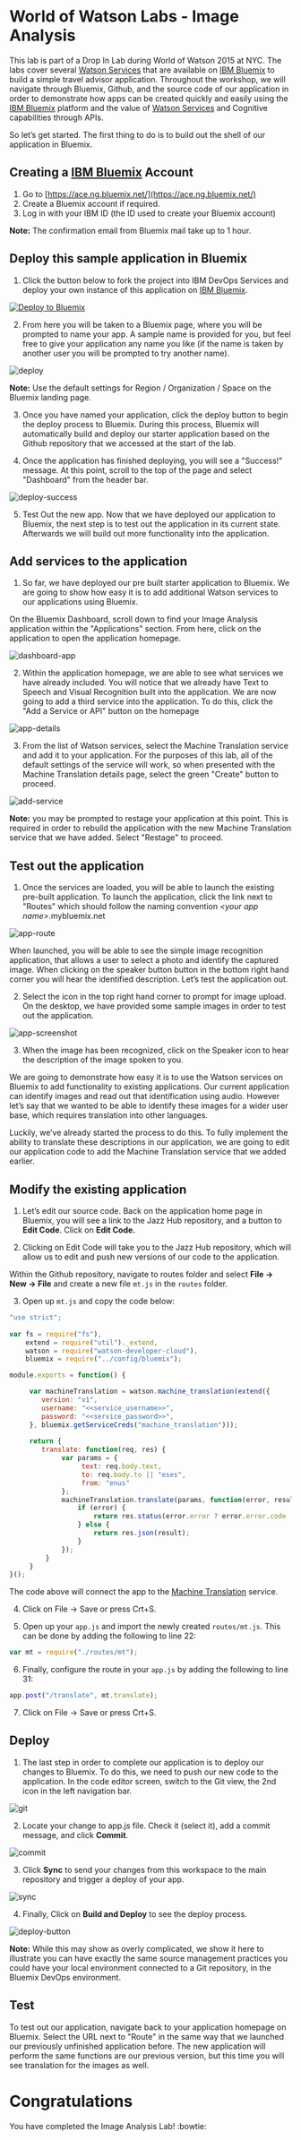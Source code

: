 # World of Watson Labs - Image Analysis
 
This lab is part of a Drop In Lab during World of Watson 2015 at NYC. The labs cover several [Watson Services][wdc_services] that are available on [IBM Bluemix][bluemix] to build a simple travel advisor application. Throughout the workshop, we will navigate through Bluemix, Github, and the source code of our application in order to demonstrate how apps can be created quickly and easily using the [IBM Bluemix][bluemix] platform and the value of [Watson Services][wdc_services] and Cognitive capabilities through APIs.

So let’s get started. The first thing to do is to build out the shell of our application in Bluemix.

## Creating a [IBM Bluemix][bluemix] Account

  1. Go to [https://ace.ng.bluemix.net/](https://ace.ng.bluemix.net/)
  2. Create a Bluemix account if required.
  3. Log in with your IBM ID (the ID used to create your Bluemix account)

**Note:** The confirmation email from Bluemix mail take up to 1 hour.

## Deploy this sample application in Bluemix

  1. Click the button below to fork the project into IBM DevOps Services and deploy your own instance of this application on [IBM Bluemix][bluemix].

  [![Deploy to Bluemix](https://bluemix.net/deploy/button.png)](https://bluemix.net/deploy?repository=https://github.com/watson-developer-cloud/image-analysis)

  2. From here you will be taken to a Bluemix page, where you will be prompted to name your app. A sample name is provided for you, but feel free to give your application any name you like (if the name is taken by another user you will be prompted to try another name).

  ![deploy](instructions/deploy.png)

  **Note:** Use the default settings for Region / Organization / Space on the Bluemix landing page.

  3. Once you have named your application, click the deploy button to begin the deploy process to Bluemix. During this process, Bluemix will automatically build and deploy our starter application based on the Github repository that we accessed at the start of the lab.

  4. Once the application has finished deploying, you will see a "Success!" message. At this point, scroll to the top of the page and select "Dashboard" from the header bar.

  ![deploy-success](instructions/deploy-success.png)

  5. Test Out the new app. Now that we have deployed our application to Bluemix, the next step is to test out the application in its current state. Afterwards we will build out more functionality into the application.
  
## Add services to the application

  1. So far, we have deployed our pre built starter application to Bluemix. We are going to show how easy it is to add additional Watson services to our applications using Bluemix.

  On the Bluemix Dashboard, scroll down to find your Image Analysis application within the "Applications" section. From here, click on the application to open the application homepage.
  
  ![dashboard-app](instructions/dashboard-app.png)
  
  2. Within the application homepage, we are able to see what services we have already included. You will notice that we already have Text to Speech and Visual Recognition built into the application. We are now going to add a third service into the application.
To do this, click the "Add a Service or API" button on the homepage

  ![app-details](instructions/app-details.png)
  
  3. From the list of Watson services, select the Machine Translation service and add it to your application. For the purposes of this lab, all of the default settings of the service will work, so when presented with the Machine Translation details page, select the green "Create" button to proceed.

  ![add-service](instructions/add-service.png)
  
  **Note:** you may be prompted to restage your application at this point. This is required in order to rebuild the application with the new Machine Translation service that we have added. Select "Restage" to proceed.
  
## Test out the application

  1. Once the services are loaded, you will be able to launch the existing pre-built application. To launch the application, click the link next to "Routes" which should follow the naming convention *\<your app name\>*.mybluemix.net

  ![app-route](instructions/app-route.png)
  
  When launched, you will be able to see the simple image recognition application, that allows a user to select a photo and identify the captured image. When clicking on the speaker button button in the bottom right hand corner you will hear the identified description.
Let’s test the application out. 

  2. Select the icon in the top right hand corner to prompt for image upload. On the desktop, we have provided some sample images in order to test out the application.

  ![app-screenshot](instructions/app-screenshot.png)

  3. When the image has been recognized, click on the Speaker icon to hear the description of the image spoken to you.
  
We are going to demonstrate how easy it is to use the Watson services on Bluemix to add functionality to existing applications. Our current application can identify images and read out that identification using audio. However let’s say that we wanted to be able to identify these images for a wider user base, which requires translation into other languages.

Luckily, we’ve already started the process to do this. To fully implement the ability to translate these descriptions in our application, we are going to edit our application code to add the Machine Translation service that we added earlier.
  
## Modify the existing application

  1. Let’s edit our source code. Back on the application home page in Bluemix, you will see a link to the Jazz Hub repository, and a button to **Edit Code**.
  Click on **Edit Code.**

  2. Clicking on Edit Code will take you to the Jazz Hub repository, which will allow us to edit and push new versions of our code to the application.
  
  Within the Github repository, navigate to routes folder and select **File -> New -> File** and create a new file `mt.js` in the `routes` folder.

  3. Open up `mt.js` and copy the code below:  

  ```js
  "use strict";
	
  var fs = require("fs"),
      extend = require("util")._extend,
      watson = require("watson-developer-cloud"),
      bluemix = require("../config/bluemix");

  module.exports = function() {
  
       var machineTranslation = watson.machine_translation(extend({
          version: "v1",
          username: "<<service_username>>",
          password: "<<service_password>>",
       }, bluemix.getServiceCreds("machine_translation")));
     
       return {
          translate: function(req, res) {
               var params = {
                    text: req.body.text,
                    to: req.body.to || "eses",
                    from: "enus"
               };
               machineTranslation.translate(params, function(error, result) {
                   if (error) {
                       return res.status(error.error ? error.error.code || 500 : 500).json({ error: error });
                   } else {
                       return res.json(result);
                   }
               });
           } 
       }
  }();
  ```

  The code above will connect the app to the [Machine Translation][mt_service] service.
  
  4. Click on File -> Save or press Crt+S.
  
  5. Open up your `app.js` and import the newly created `routes/mt.js`. This can be done by adding the following to line 22: 
    
  ```js
  var mt = require("./routes/mt");
  ```

  6. Finally, configure the route in your `app.js` by adding the following to line 31:

  ```js
  app.post("/translate", mt.translate);
  ```
  
  7. Click on File -> Save or press Crt+S.

## Deploy

  1. The last step in order to complete our application is to deploy our changes to Bluemix. To do this, we need to push our new code to the application. In the code editor screen, switch to the Git view, the 2nd icon in the left navigation bar.

  ![git](instructions/git.png)

  2. Locate your change to app.js file. Check it (select it), add a commit message, and click **Commit**.

  ![commit](instructions/commit.png)

  3. Click **Sync** to send your changes from this workspace to the main repository and trigger a deploy of your app.

  ![sync](instructions/sync.png)

  4. Finally, Click on **Build and Deploy** to see the deploy process.

  ![deploy-button](instructions/build-and-deploy.png)

**Note:** While this may show as overly complicated, we show it here to illustrate you can have exactly the same source management practices you could have your local environment connected to a Git repository, in the Bluemix DevOps environment.

## Test

To test out our application, navigate back to your application homepage on Bluemix. Select the URL next to "Route" in the same way that we launched our previously unfinished application before.
The new application will perform the same functions are our previous version, but this time you will see translation for the images as well.

# Congratulations 
You have completed the Image Analysis Lab! :bowtie:

[bluemix]: https://console.ng.bluemix.net/
[wdc_services]: http://www.ibm.com/smarterplanet/us/en/ibmwatson/developercloud/services-catalog.html
[mt_service]: http://www.ibm.com/smarterplanet/us/en/ibmwatson/developercloud/machine-translation.html
